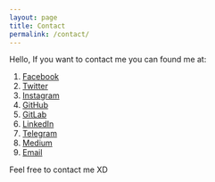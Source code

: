 ```yaml
---
layout: page
title: Contact
permalink: /contact/
---
```


Hello, If you want to contact me you can found me at:
1. [Facebook](https://www.facebook.com/erwindoosianipar)
2. [Twitter](https://twitter.com/erwindosianipar)
3. [Instagram](https://www.instagram.com/erwindosianipar)
4. [GitHub](https://github.com/erwindosianipar)
5. [GitLab](https://gitlab.com/erwindosianipar)
6. [LinkedIn](https://www.linkedin.com/in/erwindosianipar)
7. [Telegram](https://t.me/erwindosianipar)
7. [Medium](https://www.medium.com/@erwindosianipar)
8. [Email](mailto:erwindosianipar@gmail.com)

Feel free to contact me XD
